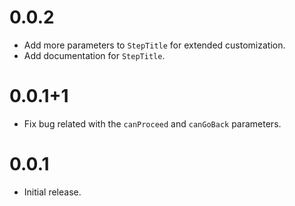 # 0.0.2

* Add more parameters to `StepTitle` for extended customization.
* Add documentation for `StepTitle`.

# 0.0.1+1

* Fix bug related with the `canProceed` and `canGoBack` parameters.

# 0.0.1

* Initial release.
